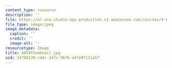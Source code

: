 ```yaml
---
content_type: resource
description: ''
file: https://ol-ocw-studio-app-production.s3.amazonaws.com/courses/4-614-religious-architecture-and-islamic-cultures-fall-2002/24788139cd4c247c9676e47e0f111a57_4054thumbnail.jpg
file_type: image/jpeg
image_metadata:
  caption: ''
  credit: ''
  image-alt: ''
resourcetype: Image
title: 4054thumbnail.jpg
uid: 24788139-cd4c-247c-9676-e47e0f111a57
---
```


